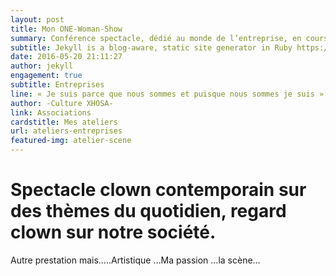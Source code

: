 ```yaml
---
layout: post
title: Mon ONE-Woman-Show
summary: Conférence spectacle, dédié au monde de l’entreprise, en cours de création…
subtitle: Jekyll is a blog-aware, static site generator in Ruby https://jekyllrb.com
date: 2016-05-20 21:11:27
author: jekyll
engagement: true
subtitle: Entreprises
line: « Je suis parce que nous sommes et puisque nous sommes je suis »
author: -Culture XHOSA-
link: Associations
cardstitle: Mes ateliers
url: ateliers-entreprises
featured-img: atelier-scene
---
```


# Spectacle clown contemporain sur des thèmes du quotidien, regard clown sur notre société.

Autre prestation mais…..Artistique …Ma passion …la scène…

